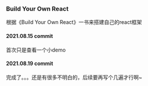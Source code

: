 ### Build Your Own React

根据《Build Your Own React》一书来搭建自己的react框架

#### 2021.08.15 commit
首次只是查看一个小demo

#### 2021.08.19 commit
完成了。。。还是有很多不明白的，后续要再写个几遍才行啊~
